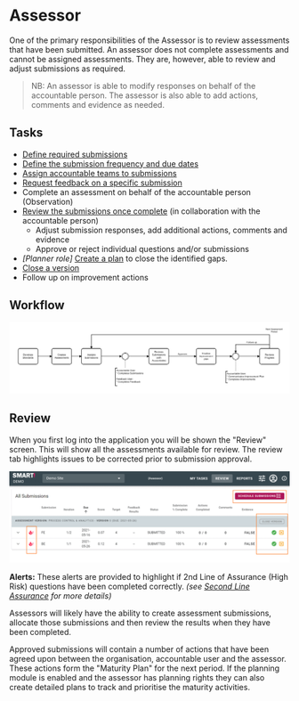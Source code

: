 # Assessor 
One of the primary responsibilities of the Assessor is to review assessments that have been submitted. An assessor does not complete assessments and cannot be assigned assessments. They are, however, able to review and adjust submissions as required.

> NB: An assessor is able to modify responses on behalf of the accountable person. The assessor is also able to add actions, comments and evidence as needed.

## Tasks
- [Define required submissions](/jobs/define-submissions.html)
- [Define the submission frequency and due dates](/jobs/define-submissions.html)
- [Assign accountable teams to submissions](/jobs/define-submissions.html)
- [Request feedback on a specific submission](/jobs/define-submissions.html)
- Complete an assessment on behalf of the accountable person (Observation)
- [Review the submissions once complete](/jobs/assessor-review.html) (in collaboration with the accountable person)
  - Adjust submission responses, add additional actions, comments and evidence
  - Approve or reject individual questions and/or submissions
- _[Planner role]_ [Create a plan](/jobs/plan.html) to close the identified gaps.
- [Close a version](/jobs/assessor-review.html)
- Follow up on improvement actions

## Workflow
![Image](../assets/screenshots/persons/AssessorWorkflow.png)
 
## Review
When you first log into the application you will be shown the "Review" screen. This will show all the assessments available for review.
The review tab highlights issues to be corrected prior to submission approval.

![Image](../assets/screenshots/persons/assessorReviewOverview.png)

**Alerts:** These alerts are provided to highlight if 2nd Line of Assurance (High Risk) questions have been completed correctly. _(see [Second Line Assurance](/concepts/second-line-assurance.html) for more details)_

Assessors will likely have the ability to create assessment submissions, allocate those submissions and then review the results when they have been completed.

Approved submissions will contain a number of actions that have been agreed upon between the organisation, accountable user and the assessor. These actions form the "Maturity Plan" for the next period. If the planning module is enabled and the assessor has planning rights they can also create detailed plans to track and prioritise the maturity activities.